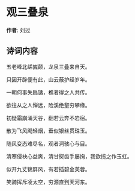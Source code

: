 # 观三叠泉

**作者**: 刘过

## 诗词内容

五老峰北嵯峩颠，龙泉三叠来自天。

只因开辟便有此，山云蔽护经岁年。

一朝何事失扃𫔎，樵者得之人共传。

欲往从之人惮远，险溪绝壑穷攀缘。

初疑霜崩涌天谷，翻若云奔不岩宿。

散为飞风飏轻烟，垂似银丝贯珠玉。

随风变态难尽名，观者洞骇心与目。

清寒侵袂心益爽，清甘熨齿手屡掬，我欲揽之作玉虹。

似开九丈锦屏风，有若插碧金芙蓉。

笑骑挥斥凌太空，穷源直到天河东。

